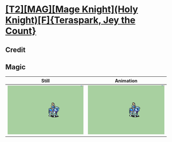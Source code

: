 # [\[T2\]\[MAG\]\[Mage Knight\]\(Holy Knight\)\[F\]{Teraspark, Jey the Count}](../)

## Credit


	
## Magic

| Still | Animation |
| :---: | :-------: |
| ![Magic still](./Magic_000.png) | ![Magic animation](./Magic.gif) |
